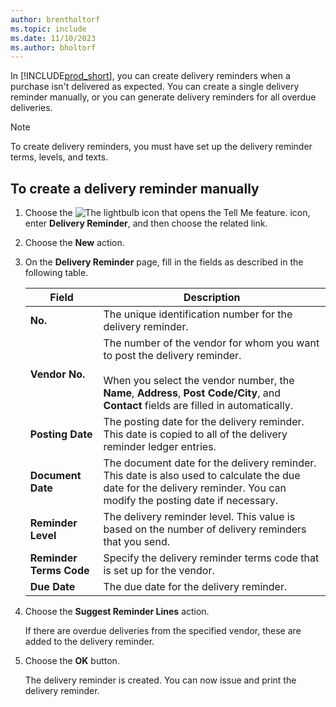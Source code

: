 ```yaml
---
author: brentholtorf
ms.topic: include
ms.date: 11/10/2023
ms.author: bholtorf
---
```


In [!INCLUDE[prod_short](../../../includes/prod_short.md)], you can create delivery reminders when a purchase isn't delivered as expected. You can create a single delivery reminder manually, or you can generate delivery reminders for all overdue deliveries.  

> [!NOTE]
> To create delivery reminders, you must have set up the delivery reminder terms, levels, and texts.

## To create a delivery reminder manually  

1. Choose the ![The lightbulb icon that opens the Tell Me feature.](../../../media/ui-search/search_small.png "Tell me what you want to do") icon, enter **Delivery Reminder**, and then choose the related link.  
2. Choose the **New** action.  
3. On the **Delivery Reminder** page, fill in the fields as described in the following table.  

    |Field|Description|  
    |---------------------------------|---------------------------------------|  
    |**No.**|The unique identification number for the delivery reminder.|  
    |**Vendor No.**|The number of the vendor for whom you want to post the delivery reminder.<br /><br /> When you select the vendor number, the **Name**, **Address**, **Post Code/City**, and **Contact** fields are filled in automatically.|  
    |**Posting Date**|The posting date for the delivery reminder. This date is copied to all of the delivery reminder ledger entries.|  
    |**Document Date**|The document date for the delivery reminder. This date is also used to calculate the due date for the delivery reminder. You can modify the posting date if necessary.|  
    |**Reminder Level**|The delivery reminder level. This value is based on the number of delivery reminders that you send.|  
    |**Reminder Terms Code**|Specify the delivery reminder terms code that is set up for the vendor.|  
    |**Due Date**|The due date for the delivery reminder.|  

4. Choose the **Suggest Reminder Lines** action.  

    If there are overdue deliveries from the specified vendor, these are added to the delivery reminder.  

5. Choose the **OK** button.  

    The delivery reminder is created. You can now issue and print the delivery reminder.  
